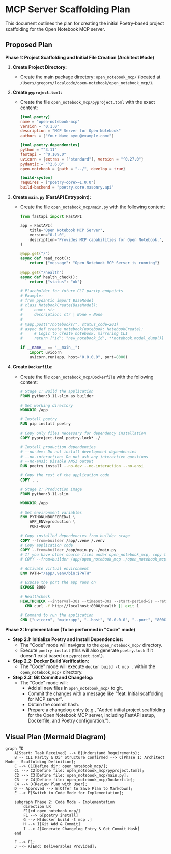 # MCP Server Scaffolding Plan

This document outlines the plan for creating the initial Poetry-based project scaffolding for the Open Notebook MCP server.

## Proposed Plan

**Phase 1: Project Scaffolding and Initial File Creation (Architect Mode)**

1.  **Create Project Directory:**
    *   Create the main package directory: `open_notebook_mcp/` (located at `/Users/gregory/localcode/open-notebook/open_notebook_mcp/`).

2.  **Create `pyproject.toml`:**
    *   Create the file `open_notebook_mcp/pyproject.toml` with the exact content:
        ```toml
        [tool.poetry]
        name = "open-notebook-mcp"
        version = "0.1.0"
        description = "MCP Server for Open Notebook"
        authors = ["Your Name <you@example.com>"]

        [tool.poetry.dependencies]
        python = "^3.11"
        fastapi = "^0.109.0"
        uvicorn = {extras = ["standard"], version = "^0.27.0"}
        pydantic = "^2.6.0"
        open-notebook = {path = "../", develop = true}

        [build-system]
        requires = ["poetry-core>=1.0.0"]
        build-backend = "poetry.core.masonry.api"
        ```

3.  **Create `main.py` (FastAPI Entrypoint):**
    *   Create the file `open_notebook_mcp/main.py` with the following content:
        ```python
        from fastapi import FastAPI

        app = FastAPI(
            title="Open Notebook MCP Server",
            version="0.1.0",
            description="Provides MCP capabilities for Open Notebook.",
        )

        @app.get("/")
        async def read_root():
            return {"message": "Open Notebook MCP Server is running"}

        @app.get("/health")
        async def health_check():
            return {"status": "ok"}

        # Placeholder for future CLI parity endpoints
        # Example:
        # from pydantic import BaseModel
        # class NotebookCreate(BaseModel):
        #     name: str
        #     description: str | None = None
        #
        # @app.post("/notebooks/", status_code=201)
        # async def create_notebook(notebook: NotebookCreate):
        #     # Logic to create notebook, mirroring CLI
        #     return {"id": "new_notebook_id", **notebook.model_dump()}

        if __name__ == "__main__":
            import uvicorn
            uvicorn.run(app, host="0.0.0.0", port=8000)
        ```

4.  **Create `Dockerfile`:**
    *   Create the file `open_notebook_mcp/Dockerfile` with the following content:
        ```dockerfile
        # Stage 1: Build the application
        FROM python:3.11-slim as builder

        # Set working directory
        WORKDIR /app

        # Install poetry
        RUN pip install poetry

        # Copy only files necessary for dependency installation
        COPY pyproject.toml poetry.lock* ./

        # Install production dependencies
        # --no-dev: Do not install development dependencies
        # --no-interaction: Do not ask any interactive questions
        # --no-ansi: Disable ANSI output
        RUN poetry install --no-dev --no-interaction --no-ansi

        # Copy the rest of the application code
        COPY . .

        # Stage 2: Production image
        FROM python:3.11-slim

        WORKDIR /app

        # Set environment variables
        ENV PYTHONUNBUFFERED=1 \
            APP_ENV=production \
            PORT=8000

        # Copy installed dependencies from builder stage
        COPY --from=builder /app/.venv /.venv
        # Copy application code
        COPY --from=builder /app/main.py ./main.py
        # If you have other source files under open_notebook_mcp, copy them too
        # COPY --from=builder /app/open_notebook_mcp ./open_notebook_mcp

        # Activate virtual environment
        ENV PATH="/app/.venv/bin:$PATH"

        # Expose the port the app runs on
        EXPOSE 8000

        # Healthcheck
        HEALTHCHECK --interval=30s --timeout=30s --start-period=5s --retries=3 \
          CMD curl -f http://localhost:8000/health || exit 1

        # Command to run the application
        CMD ["uvicorn", "main:app", "--host", "0.0.0.0", "--port", "8000"]
        ```

**Phase 2: Implementation (To be performed in "Code" mode)**

*   **Step 2.1: Initialize Poetry and Install Dependencies:**
    *   The "Code" mode will navigate to the `open_notebook_mcp/` directory.
    *   Execute `poetry install` (this will also generate `poetry.lock` if it doesn't exist based on `pyproject.toml`).
*   **Step 2.2: Docker Build Verification:**
    *   The "Code" mode will execute `docker build -t mcp .` within the `open_notebook_mcp/` directory.
*   **Step 2.3: Git Commit and Changelog:**
    *   The "Code" mode will:
        *   Add all new files in `open_notebook_mcp/` to git.
        *   Commit the changes with a message like "feat: Initial scaffolding for MCP server".
        *   Obtain the commit hash.
        *   Prepare a changelog entry (e.g., "Added initial project scaffolding for the Open Notebook MCP server, including FastAPI setup, Dockerfile, and Poetry configuration.").

## Visual Plan (Mermaid Diagram)

```mermaid
graph TD
    A[Start: Task Received] --> B{Understand Requirements};
    B -- CLI Parity & Dir Structure Confirmed --> C[Phase 1: Architect Mode - Scaffolding Definition];
    C --> C1[Define dir: open_notebook_mcp/];
    C1 --> C2[Define file: open_notebook_mcp/pyproject.toml];
    C2 --> C3[Define file: open_notebook_mcp/main.py];
    C3 --> C4[Define file: open_notebook_mcp/Dockerfile];
    C4 --> D{Review Plan with User};
    D -- Approved --> E[Offer to Save Plan to Markdown];
    E --> F[Switch to Code Mode for Implementation];

    subgraph Phase 2: Code Mode - Implementation
        direction LR
        F1[cd open_notebook_mcp/]
        F1 --> G[poetry install]
        G --> H[docker build -t mcp .]
        H --> I[Git Add & Commit]
        I --> J[Generate Changelog Entry & Get Commit Hash]
    end

    F --> F1;
    J --> K[End: Deliverables Provided];